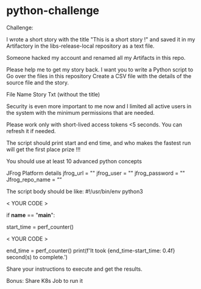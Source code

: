 # python-challenge

Challenge:

I wrote a short story with the title "This is a short story !" and saved it in my Artifactory in the libs-release-local repository as a text file.

Someone hacked my account and renamed all my Artifacts in this repo.

Please help me to get my story back.
I want you to write a Python script to 
Go over the files in this repository
Create a CSV file with the details of the source file and the story.

File Name
Story Txt (without the title)

Security is even more important to me now and I limited all active users in the system with the minimum permissions that are needed.

Please work only with short-lived access tokens <5 seconds. You can refresh it if needed.

The script should print start and end time, and who makes the fastest run will get the first place prize !!!

You should use at least 10 advanced python concepts

JFrog Platform details
jfrog_url = "<URL>"
jfrog_user = "<USER>"
jfrog_password = "<PASS>"
Jfrog_repo_name = “<REPO>“



The script body should be like:
#!/usr/bin/env python3

< YOUR CODE > 


if __name__ == "__main__":

   start_time = perf_counter()

   < YOUR CODE > 


   end_time = perf_counter()
   print(f'It took {end_time-start_time: 0.4f} second(s) to complete.')



Share your instructions to execute and get the results.


Bonus: Share K8s Job to run it
